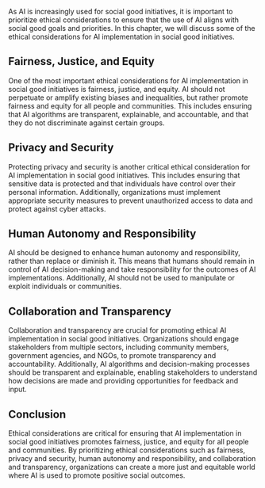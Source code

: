 

As AI is increasingly used for social good initiatives, it is important to prioritize ethical considerations to ensure that the use of AI aligns with social good goals and priorities. In this chapter, we will discuss some of the ethical considerations for AI implementation in social good initiatives.

Fairness, Justice, and Equity
-----------------------------

One of the most important ethical considerations for AI implementation in social good initiatives is fairness, justice, and equity. AI should not perpetuate or amplify existing biases and inequalities, but rather promote fairness and equity for all people and communities. This includes ensuring that AI algorithms are transparent, explainable, and accountable, and that they do not discriminate against certain groups.

Privacy and Security
--------------------

Protecting privacy and security is another critical ethical consideration for AI implementation in social good initiatives. This includes ensuring that sensitive data is protected and that individuals have control over their personal information. Additionally, organizations must implement appropriate security measures to prevent unauthorized access to data and protect against cyber attacks.

Human Autonomy and Responsibility
---------------------------------

AI should be designed to enhance human autonomy and responsibility, rather than replace or diminish it. This means that humans should remain in control of AI decision-making and take responsibility for the outcomes of AI implementations. Additionally, AI should not be used to manipulate or exploit individuals or communities.

Collaboration and Transparency
------------------------------

Collaboration and transparency are crucial for promoting ethical AI implementation in social good initiatives. Organizations should engage stakeholders from multiple sectors, including community members, government agencies, and NGOs, to promote transparency and accountability. Additionally, AI algorithms and decision-making processes should be transparent and explainable, enabling stakeholders to understand how decisions are made and providing opportunities for feedback and input.

Conclusion
----------

Ethical considerations are critical for ensuring that AI implementation in social good initiatives promotes fairness, justice, and equity for all people and communities. By prioritizing ethical considerations such as fairness, privacy and security, human autonomy and responsibility, and collaboration and transparency, organizations can create a more just and equitable world where AI is used to promote positive social outcomes.
